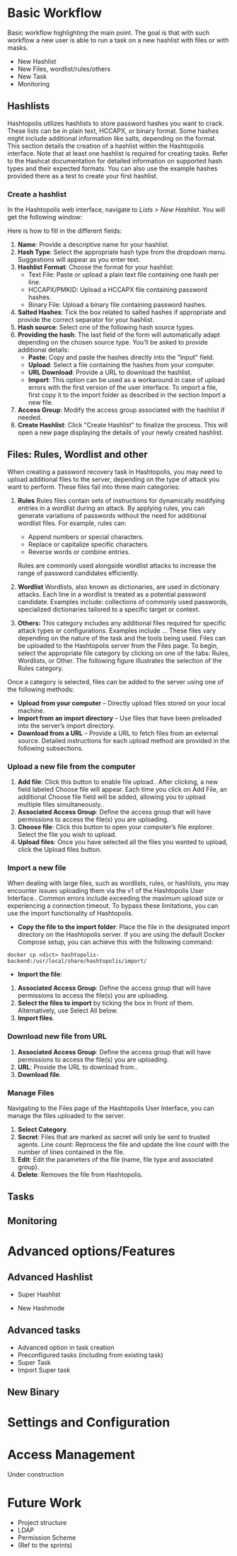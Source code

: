 # Basic Workflow
Basic workflow highlighting the main point. The goal is that with such workflow a new user is able to run a task on a new hashlist with files or with masks. 
- New Hashlist
- New Files, wordlist/rules/others
- New Task
- Monitoring

## Hashlists
Hashtopolis utilizes hashlists to store password hashes you want to crack. These lists can be in plain text, HCCAPX, or binary format. Some hashes might include additional information like salts, depending on the format.
This section details the creation of a hashlist within the Hashtopolis interface. Note that at least one hashlist is required for creating tasks.
Refer to the Hashcat documentation for detailed information on supported hash types and their expected formats. You can also use the example hashes provided there as a test to create your first hashlist.

### Create a hashlist
In the Hashtopolis web interface, navigate to *Lists > New Hashlist*. You will get the following window:

Here is how to fill in the different fields: 
1. **Name**: Provide a descriptive name for your hashlist.
2. **Hash Type**: Select the appropriate hash type from the dropdown menu. Suggestions will appear as you enter text.
3. **Hashlist Format**: Choose the format for your hashlist:
    - Text File: Paste or upload a plain text file containing one hash per line.
    - HCCAPX/PMKID: Upload a HCCAPX file containing password hashes.
    - Binary File: Upload a binary file containing password hashes.
4. **Salted Hashes**: Tick the box related to salted hashes if appropriate and provide the correct separator for your hashlist.
5. **Hash source**: Select one of the following hash source types. 
6. **Providing the hash**: The last field of the form will automatically adapt depending on the chosen source type. You’ll be asked to provide additional details:
    - **Paste**: Copy and paste the hashes directly into the "Input" field.
    - **Upload**: Select a file containing the hashes from your computer.
    - **URL Download**: Provide a URL to download the hashlist.
    - **Import**: This option can be used as a workaround in case of upload errors with the first version of the user interface. To import a file, first copy it to the import folder as described in the section Import a new file.
7. **Access Group**: Modify the access group associated with the hashlist if needed.
8. **Create Hashlist**: Click "Create Hashlist" to finalize the process. This will open a new page displaying the details of your newly created hashlist.

## Files: Rules, Wordlist and other
When creating a password recovery task in Hashtopolis, you may need to upload additional files to the server, depending on the type of attack you want to perform. These files fall into three main categories:
1. **Rules**
    Rules files contain sets of instructions for dynamically modifying entries in a wordlist during an attack. By applying rules, you can generate variations of passwords without the need for additional wordlist files. For example, rules can:
    - Append numbers or special characters.
    - Replace or capitalize specific characters.
    - Reverse words or combine entries.

    Rules are commonly used alongside wordlist attacks to increase the range of password candidates efficiently.

2. **Wordlist**
    Wordlists, also known as dictionaries, are used in dictionary attacks. Each line in a wordlist is treated as a potential password candidate. Examples include: collections of commonly used passwords, specialized dictionaries tailored to a specific target or context.

3. **Others:** 
    This category includes any additional files required for specific attack types or configurations. Examples include … These files vary depending on the nature of the task and the tools being used.
Files can be uploaded to the Hashtopolis server from the Files page. To begin, select the appropriate file category by clicking on one of the tabs: Rules, Wordlists, or Other. The following figure illustrates the selection of the Rules category.

Once a category is selected, files can be added to the server using one of the following methods:
- **Upload from your computer** – Directly upload files stored on your local machine.
- **Import from an import directory** – Use files that have been preloaded into the server’s import directory.
- **Download from a URL** – Provide a URL to fetch files from an external source.
Detailed instructions for each upload method are provided in the following subsections.

### Upload a new file from the computer

1. **Add file**: Click this button to enable file upload.. After clicking, a new field labeled Choose file will appear. Each time you click on Add File, an additional Choose file field will be added, allowing you to upload multiple files simultaneously..
2. **Associated Access Group**: Define the access group that will have permissions to access the file(s) you are uploading. 
3. **Choose file**: Click this button to open your computer’s file explorer. Select the file you wish to upload.
4. **Upload files**: Once you have selected all the files you wanted to upload, click the Upload files button.

### Import a new file
When dealing with large files, such as wordlists, rules, or hashlists, you may encounter issues uploading them via the v1 of the Hashtopolis User Interface.. Common errors include exceeding the maximum upload size or experiencing a connection timeout. To bypass these limitations, you can use the import functionality of Hashtopolis.
- **Copy the file to the import folder**: Place the file in the designated import directory on the Hashtopolis server. If you are using the default Docker Compose setup, you can achieve this with the following command:
```
docker cp <dict> hashtopolis-backend:/usr/local/share/hashtopolis/import/
```
- **Import the file**: 

1. **Associated Access Group**: Define the access group that will have permissions to access the file(s) you are uploading. 
2. **Select the files to import** by ticking the box in front of them. Alternatively, use Select All below.
3. **Import files**.

### Download new file from URL

1. **Associated Access Group**: Define the access group that will have permissions to access the file(s) you are uploading. 
2. **URL**: Provide the URL to download from..
3. **Download file**.

### Manage Files
Navigating to the Files page of the Hashtopolis User Interface, you can manage the files uploaded to the server.

1. **Select Category**.
2. **Secret**: Files that are marked as secret will only be sent to trusted agents.
Line count: Reprocess the file and update the line count with the number of lines contained in the file.
3. **Edit**: Edit the parameters of the file (name, file type and associated group).
4. **Delete**: Removes the file from Hashtopolis.

## Tasks

## Monitoring

# Advanced options/Features

## Advanced Hashlist

- Super Hashlist

- New Hashmode

## Advanced tasks

- Advanced option in task creation
- Preconfigured tasks (including from existing task)
- Super Task
- Import Super task

## New Binary

# Settings and Configuration

# Access Management 

Under construction

# Future Work
- Project structure
- LDAP
- Permission Scheme
- (Ref to the sprints)

